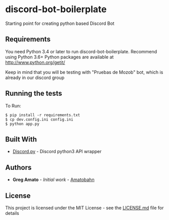 # discord-bot-boilerplate

Starting point for creating python based Discord Bot

## Requirements
You need Python 3.4 or later to run discord-bot-boilerplate.
Recommend using Python 3.6+
Python packages are available at http://www.python.org/getit/

Keep in mind that you will be testing with "Pruebas de Mozob" bot, which is already in our discord group

## Running the tests

To Run:
```
$ pip install -r requirements.txt
$ cp dev.config.ini config.ini
$ python app.py
```

## Built With

* [Discord.py](https://github.com/Rapptz/discord.py) - Discord python3 API wrapper

## Authors

* **Greg Amato** - *Initial work* - [Amatobahn](https://github.com/Amatobahn)

## License

This project is licensed under the MIT License - see the [LICENSE.md](LICENSE.md) file for details
